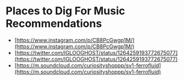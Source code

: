 # Places to Dig For Music Recommendations

- [https://www.instagram.com/p/CB8PcGwgp1M/](https://www.instagram.com/p/CB8PcGwgp1M/)
- [https://twitter.com/IGLOOGHOST/status/1264259193772675077](https://twitter.com/IGLOOGHOST/status/1264259193772675077)
- [https://m.soundcloud.com/curiosityshoppp/sv1-ferrofluid](https://m.soundcloud.com/curiosityshoppp/sv1-ferrofluid)